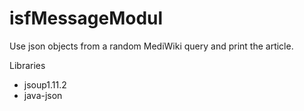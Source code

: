 # isfMessageModul

Use json objects from a random MediWiki query and print the article.

Libraries
  - jsoup1.11.2
  - java-json
